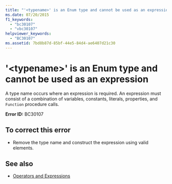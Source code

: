 ```yaml
---
title: "'<typename>' is an Enum type and cannot be used as an expression"
ms.date: 07/20/2015
f1_keywords: 
  - "bc30107"
  - "vbc30107"
helpviewer_keywords: 
  - "BC30107"
ms.assetid: 7bd8b87d-85bf-44e5-84d4-ae6407d21c30
---
```

# '\<typename>' is an Enum type and cannot be used as an expression
A type name occurs where an expression is required. An expression must consist of a combination of variables, constants, literals, properties, and `Function` procedure calls.  
  
 **Error ID:** BC30107  
  
## To correct this error  
  
- Remove the type name and construct the expression using valid elements.  
  
## See also

- [Operators and Expressions](../../visual-basic/programming-guide/language-features/operators-and-expressions/index.md)
